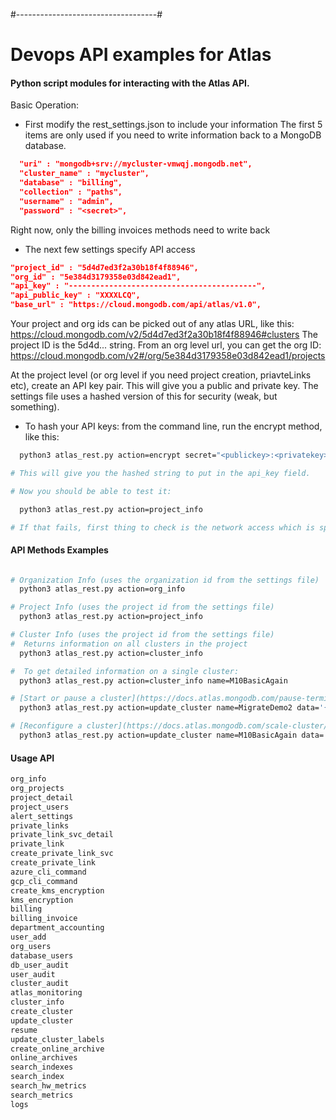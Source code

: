 #-----------------------------------#
#  Devops API examples for Atlas    #

#### Python script modules for interacting with the Atlas API. ####

Basic Operation:

- First modify the rest_settings.json to include your information
The first 5 items are only used if you need to write information back to a MongoDB database.
```json
  "uri" : "mongodb+srv://mycluster-vmwqj.mongodb.net",
  "cluster_name" : "mycluster",
  "database" : "billing",
  "collection" : "paths",
  "username" : "admin",
  "password" : "<secret>",  
```
Right now, only the billing invoices methods need to write back

- The next few settings specify API access
```json
"project_id" : "5d4d7ed3f2a30b18f4f88946",
"org_id" : "5e384d3179358e03d842ead1",
"api_key" : "------------------------------------------",
"api_public_key" : "XXXXLCQ",
"base_url" : "https://cloud.mongodb.com/api/atlas/v1.0",
```
Your project and org ids can be picked out of any atlas URL, like this:
https://cloud.mongodb.com/v2/5d4d7ed3f2a30b18f4f88946#clusters
The project ID is the 5d4d... string.  From an org level url, you can get the org ID:
https://cloud.mongodb.com/v2#/org/5e384d3179358e03d842ead1/projects

At the project level (or org level if you need project creation, priavteLinks etc), create an API key pair.  This will give you a public and private key.  The settings file uses a hashed version of this for security (weak, but something).  

- To hash your API keys:
  from the command line, run the encrypt method, like this:
```bash
  python3 atlas_rest.py action=encrypt secret="<publickey>:<privatekey>"

# This will give you the hashed string to put in the api_key field.

# Now you should be able to test it:

  python3 atlas_rest.py action=project_info

# If that fails, first thing to check is the network access which is specific to the api key pair.
```

#### API Methods Examples ####
```bash

# Organization Info (uses the organization id from the settings file)
  python3 atlas_rest.py action=org_info

# Project Info (uses the project id from the settings file)
  python3 atlas_rest.py action=project_info

# Cluster Info (uses the project id from the settings file)
#  Returns information on all clusters in the project
  python3 atlas_rest.py action=cluster_info

#  To get detailed information on a single cluster:
  python3 atlas_rest.py action=cluster_info name=M10BasicAgain

# [Start or pause a cluster](https://docs.atlas.mongodb.com/pause-terminate-cluster/):
  python3 atlas_rest.py action=update_cluster name=MigrateDemo2 data='{"paused" : false}'

# [Reconfigure a cluster](https://docs.atlas.mongodb.com/scale-cluster/):
  python3 atlas_rest.py action=update_cluster name=M10BasicAgain data='{"labels" : [{"key": "department", "value" : "CodeWizards"},{"key": "owner", "value":"Brady Byrd"}]}'
```

#### Usage API ####
```bash
org_info
org_projects
project_detail
project_users
alert_settings
private_links
private_link_svc_detail
private_link
create_private_link_svc
create_private_link
azure_cli_command
gcp_cli_command
create_kms_encryption
kms_encryption
billing
billing_invoice
department_accounting
user_add
org_users
database_users
db_user_audit
user_audit
cluster_audit
atlas_monitoring
cluster_info
create_cluster
update_cluster
resume
update_cluster_labels
create_online_archive
online_archives
search_indexes
search_index
search_hw_metrics
search_metrics
logs
```